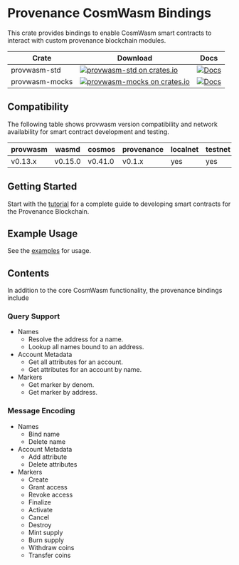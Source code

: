 # Provenance CosmWasm Bindings

This crate provides bindings to enable CosmWasm smart contracts to interact with custom provenance
blockchain modules.

| Crate          | Download | Docs |
| -------------- | -------- | ---- |
| provwasm-std   | [![provwasm-std on crates.io](https://img.shields.io/crates/v/provwasm-std.svg)](https://crates.io/crates/provwasm-std) |  [![Docs](https://docs.rs/provwasm-std/badge.svg)](https://docs.rs/provwasm-std) |
| provwasm-mocks | [![provwasm-mocks on crates.io](https://img.shields.io/crates/v/provwasm-mocks.svg)](https://crates.io/crates/provwasm-mocks) | [![Docs](https://docs.rs/provwasm-mocks/badge.svg)](https://docs.rs/provwasm-mocks) |

## Compatibility

The following table shows provwasm version compatibility and network availability for smart
contract development and testing.

| provwasm | wasmd   | cosmos  | provenance | localnet | testnet | mainnet | module support        |
| -------- | ------- | ------- | ---------- | -------- | ------- | ------- | --------------------- |
| v0.13.x  | v0.15.0 | v0.41.0 | v0.1.x     | yes      | yes     | N/A     | attribute,marker,name |

## Getting Started

Start with the [tutorial](docs/tutorial/01-overview.md) for a complete guide to developing smart
contracts for the Provenance Blockchain.

## Example Usage

See the [examples](docs/examples/README.md) for usage.

## Contents

In addition to the core CosmWasm functionality, the provenance bindings include

### Query Support

- Names
  - Resolve the address for a name.
  - Lookup all names bound to an address.
- Account Metadata
  - Get all attributes for an account.
  - Get attributes for an account by name.
- Markers
  - Get marker by denom.
  - Get marker by address.

### Message Encoding

- Names
  - Bind name
  - Delete name
- Account Metadata
  - Add attribute
  - Delete attributes
- Markers
  - Create
  - Grant access
  - Revoke access
  - Finalize
  - Activate
  - Cancel
  - Destroy
  - Mint supply
  - Burn supply
  - Withdraw coins
  - Transfer coins
